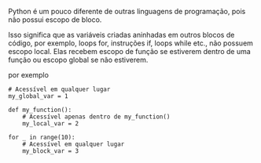 Python é um pouco diferente de outras linguagens de programação, pois não possui escopo de bloco.

Isso significa que as variáveis criadas aninhadas em outros blocos de código, por exemplo, loops for, instruções if, loops while etc., não possuem escopo local. Elas recebem escopo de função se estiverem dentro de uma função ou escopo global se não estiverem.

por exemplo

```
# Acessível em qualquer lugar
my_global_var = 1

def my_function():
    # Acessível apenas dentro de my_function()
    my_local_var = 2
    
for _ in range(10):
    # Acessível em qualquer lugar
    my_block_var = 3

```